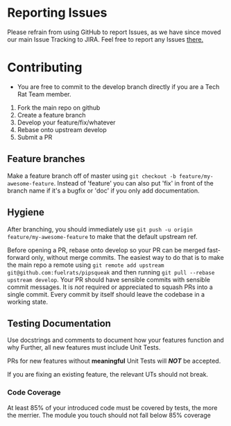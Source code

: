 # Reporting Issues

Please refrain from using GitHub to report Issues, as we have since moved our main Issue Tracking to JIRA. Feel free to report any Issues [there.](http://t.fuelr.at/help)

# Contributing

* You are free to commit to the develop branch directly if you are a Tech Rat Team member.

1. Fork the main repo on github
2. Create a feature branch
3. Develop your feature/fix/whatever
4. Rebase onto upstream develop
5. Submit a PR

## Feature branches

Make a feature branch off of master using `git checkout -b feature/my-awesome-feature`. Instead of 'feature' you can also put 'fix' in front of the branch name if it's a bugfix or 'doc' if you only add documentation.

## Hygiene

After branching, you should immediately use `git push -u origin feature/my-awesome-feature` to make that the default upstream ref.

Before opening a PR, rebase onto develop so your PR can be merged fast-forward only, without merge commits. The easiest way to do that is to make the main repo a remote using `git remote add upstream git@github.com:fuelrats/pipsqueak` and then running `git pull --rebase upstream develop`. Your PR should have sensible commits with sensible commit messages. It is *not* required or appreciated to squash PRs into a single commit. Every commit by itself should leave the codebase in a working state.

## Testing Documentation

Use docstrings and comments to document how your features function and why
Further, all new features must include Unit Tests.

PRs for new features without **meaningful** Unit Tests will _**NOT**_
be accepted.

If you are fixing an existing feature, the relevant UTs should not break.
### Code Coverage
At least 85% of your introduced code must be covered by tests, the more the merrier.
The module you touch should not fall below 85% coverage
